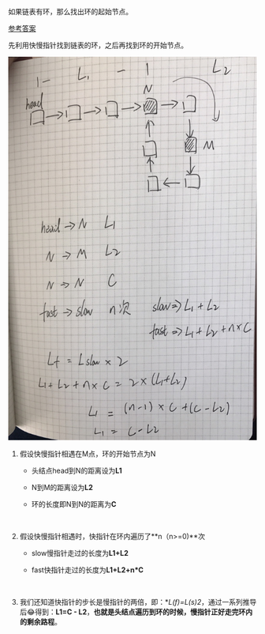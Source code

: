 如果链表有环，那么找出环的起始节点。

[参考答案](https://discuss.leetcode.com/topic/5284/concise-o-n-solution-by-using-c-with-detailed-alogrithm-description)

先利用快慢指针找到链表的环，之后再找到环的开始节点。

![](https://github.com/paomiange/LeetCode/blob/master/image/Linked-List-Cycle.jpeg)



1. 假设快慢指针相遇在M点，环的开始节点为N

   * 头结点head到N的距离设为**L1**

   * N到M的距离设为**L2**

   * 环的长度即N到N的距离为**C**

     ​

2. 假设快慢指针相遇时，快指针在环内遍历了**n（n>=0)**次

   * slow慢指针走过的长度为**L1+L2**

   * fast快指针走过的长度为**L1+L2+n*C**

     ​

3. 我们还知道快指针的步长是慢指针的两倍，即：**L(f)=L(s)*2**，通过一系列推导后:joy:得到：**L1=C - L2**，**也就是头结点遍历到环的时候，慢指针正好走完环内的剩余路程**。

   ​

   ​